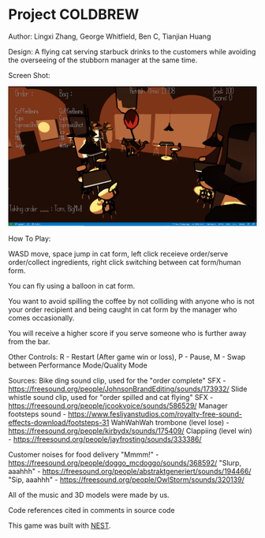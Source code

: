 # Project COLDBREW

Author: Lingxi Zhang, George Whitfield, Ben C, Tianjian Huang

Design: A flying cat serving starbuck drinks to the customers while avoiding the overseeing of the stubborn manager at the same time. 


Screen Shot:

![Screen Shot](screenshot.png)

How To Play:

WASD move, space jump in cat form, left click receieve order/serve order/collect ingredients, right click switching between cat form/human form.

You can fly using a balloon in cat form.

You want to avoid spilling the coffee by not colliding with anyone who is not your
order recipient and being caught in cat form by the manager who comes 
occasionally.

You will receive a higher score if you serve someone who is further away from the bar.

Other Controls: R - Restart (After game win or loss), P - Pause, M - Swap between Performance Mode/Quality Mode

Sources:
Bike ding sound clip, used for the "order complete" SFX - https://freesound.org/people/JohnsonBrandEditing/sounds/173932/
Slide whistle sound clip, used for "order spilled and cat flying" SFX - https://freesound.org/people/jcookvoice/sounds/586529/
Manager footsteps sound - https://www.fesliyanstudios.com/royalty-free-sound-effects-download/footsteps-31
WahWahWah trombone (level lose) - https://freesound.org/people/kirbydx/sounds/175409/
Clappiing (level win) - https://freesound.org/people/jayfrosting/sounds/333386/

Customer noises for food delivery
"Mmmm!" - https://freesound.org/people/doggo_mcdoggo/sounds/368592/
"Slurp, aaahhh" - https://freesound.org/people/abstraktgeneriert/sounds/194466/
"Sip, aaahhh" - https://freesound.org/people/OwlStorm/sounds/320139/

All of the music and 3D models were made by us. 

Code references cited in comments in source code

This game was built with [NEST](NEST.md).

